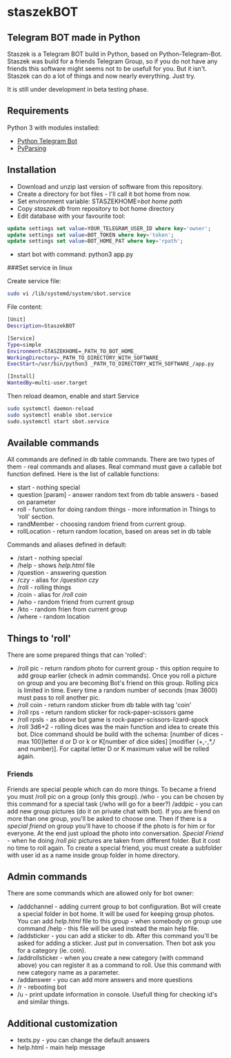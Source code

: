 # staszekBOT

## Telegram BOT made in Python

Staszek is a Telegram BOT build in Python, based on Python-Telegram-Bot.
Staszek was build for a friends Telegram Group, so if you do not have any friends this software might seems not to be usefull for you. But it isn't. Staszek can do a lot of things and now nearly everything. Just try.

It is still under development in beta testing phase.

## Requirements
Python 3
with modules installed:
- [Python Telegram Bot](https://github.com/python-telegram-bot/python-telegram-bot)
- [PyParsing](https://github.com/pyparsing/pyparsing)

## Installation

- Download and unzip last version of software from this repository.
- Create a directory for bot files - I'll call it bot home from now.
- Set environment variable: STASZEKHOME=_bot home path_
- Copy _staszek.db_ from repository to bot home directory
- Edit database with your favourite tool:
```sql
update settings set value=YOUR_TELEGRAM_USER_ID where key='owner';
update settings set value=BOT_TOKEN where key='token';
update settings set value=BOT_HOME_PAT where key='rpath';
```
- start bot with command: python3 app.py

###Set service in linux

Create service file:
```bash
sudo vi /lib/systemd/system/sbot.service
```
File content:
```bash
[Unit]
Description=StaszekBOT

[Service]
Type=simple
Environment=STASZEKHOME=_PATH_TO_BOT_HOME_
WorkingDirectory=_PATH_TO_DIRECTORY_WITH_SOFTWARE_
ExecStart=/usr/bin/python3 _PATH_TO_DIRECTORY_WITH_SOFTWARE_/app.py

[Install]
WantedBy=multi-user.target
```
Then reload deamon, enable and start Service
```bash
sudo systemctl daemon-reload
sudo systemctl enable sbot.service
sudo.systemctl start sbot.service
```

## Available commands
All commands are defined in db table commands. There are two types of them - real commands and aliases.
Real command must gave a callable bot function defined. Here is the list of callable functions:
- start - nothing special
- question [param] - answer random text from db table answers - based on parameter
- roll - function for doing random things - more information in Things to 'roll' section.
- randMember - choosing random friend from current group.
- rollLocation - return random location, based on areas set in db table

Commands and aliases defined in default:
- /start - nothing special
- /help - shows _help.html_ file
- /question - answering question
- /czy - alias for _/question czy_
- /roll - rolling things
- /coin - alias for _/roll coin_
- /who - random friend from current group
- /kto - random frien from current group
- /where - random location

## Things to 'roll'
There are some prepared things that can 'rolled':
- /roll pic - return random photo for current group - this option require to add group earlier (check in admin commands). Once you roll a picture on group and you are becoming Bot's friend on this group. Rolling pics is limited in time. Every time a random number of seconds (max 3600) must pass to roll another pic.
- /roll coin - return random sticker from db table with tag 'coin'
- /roll rps - return random sticker for rock-paper-scissors game
- /roll rpsls - as above but game is rock-paper-scissors-lizard-spock
- /roll 3d6+2 - rolling dices was the main function and idea to create this bot. Dice command should be build with the schema: [number of dices - max 100]letter d or D or k or K[number of dice sides] [modifier (+,-,*,/ and number)]. For capital letter D or K maximum value will be rolled again.

### Friends
Friends are special people which can do more things. To became a friend you must /roll pic on a group (only this group).
/who - you can be chosen by this command for a special task (/who will go for a beer?)
/addpic - you can add new group pictures (do it on private chat with bot). If you are friend on more than one group, you'll be asked to choose one. Then if there is a _special friend_ on group you'll have to choose if the photo is for him or for everyone. At the end just upload the photo into conversation.
*Special Friend* - when he doing _/roll pic_ pictures are taken from different folder. But it cost no time to roll again. To create a special friend, you must create a subfolder with user id as a name inside group folder in home directory.

## Admin commands
There are some commands which are allowed only for bot owner:
- /addchannel - adding current group to bot configuration. Bot will create a special folder in bot home. It will be used for keeping group photos. You can add _help.html_ file to this group - when somebody on group use command /help - this file will be used instead the main help file.
- /addsticker - you can add a sticker to db. After this command you'll be asked for adding a sticker. Just put in conversation. Then bot ask you for a category (ie. coin).
- /addrollsticker - when you create a new category (with command above) you can register it as a command to roll. Use this command with new category name as a parameter.
- /addanswer - you can add more answers and more questions
- /r - rebooting bot
- /u - print update information in console. Usefull thing for checking id's and similar things.

## Additional customization
- texts.py - you can change the default answers
- help.html - main help message
